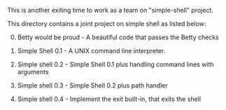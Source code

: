 This is another exiting time to work as a team on "simple-shell" project.

This directory contains a joint project on simple shell as listed below:

0. Betty would be proud - A beautiful code that passes the Betty checks

1. Simple Shell 0.1 - A UNIX command line interpreter.

2. Simple shell 0.2 - Simple Shell 0.1 plus handling command lines with arguments

3. Simple shell 0.3 - Simple Shell 0.2 plus path handler

4. Simple shell 0.4 - Implement the exit built-in, that exits the shell
